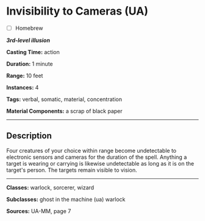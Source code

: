# Invisibility to Cameras (UA)

- [ ] Homebrew

***3rd-level illusion***

**Casting Time:** action

**Duration:** 1 minute

**Range:** 10 feet

**Instances:** 4

**Tags:** verbal, somatic, material, concentration

**Material Components:** a scrap of black paper

---

## Description
Four creatures of your choice within range become undetectable to electronic sensors and cameras for the duration of the spell. Anything a target is wearing or carrying is likewise undetectable as long as it is on the target's person. The targets remain visible to vision.

---

**Classes:** warlock, sorcerer, wizard

**Subclasses:** ghost in the machine (ua) warlock

**Sources:** UA-MM, page 7
